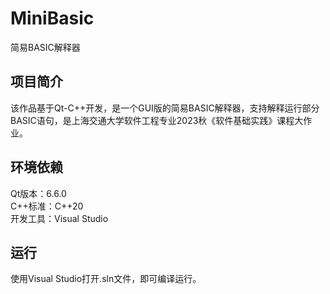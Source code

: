 # MiniBasic
 简易BASIC解释器

## 项目简介
 该作品基于Qt-C++开发，是一个GUI版的简易BASIC解释器，支持解释运行部分BASIC语句，是上海交通大学软件工程专业2023秋《软件基础实践》课程大作业。

## 环境依赖
 Qt版本：6.6.0  
 C++标准：C++20  
 开发工具：Visual Studio

## 运行
 使用Visual Studio打开.sln文件，即可编译运行。